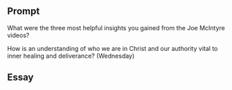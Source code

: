 ---
---

## Prompt

What were the three most helpful insights you gained from the Joe McIntyre videos?

How is an understanding of who we are in Christ and our authority vital to inner healing
and deliverance? (Wednesday)

## Essay

